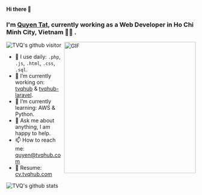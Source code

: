 #### Hi there 👋

### **I'm [Quyen Tat](https://tvqhub.com), currently working as a Web Developer in Ho Chi Minh City, Vietnam 👨‍💻 .**

<img align="right" alt="GIF" src="https://media.giphy.com/media/p4NLw3I4U0idi/giphy.gif" width="350px" />

![TVQ's github visitor](https://komarev.com/ghpvc/?username=tvqqq)

- 👀 I use daily: `.php`, `.js`, `.html`, `.css`, `.sql`.
- 🔭 I’m currently working on: [tvqhub](https://github.com/tvqqq/tvqhub) & [tvqhub-laravel](https://github.com/tvqqq/tvqhub-laravel).
- 🌱 I’m currently learning: AWS & Python.
- 💬 Ask me about anything, I am happy to help.
- 📫 How to reach me: quyen@tvqhub.com
- 📝 Resume: [cv.tvqhub.com](https://cv.tvqhub.com)

![TVQ's github stats](https://github-readme-stats.vercel.app/api?username=tvqqq&show_icons=true&hide_border=true&hide=["contribs"])

